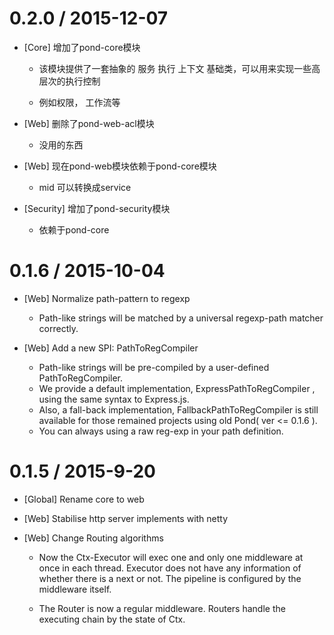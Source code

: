 
0.2.0 / 2015-12-07
==================

  * [Core] 增加了pond-core模块

      - 该模块提供了一套抽象的 服务 执行 上下文 基础类，可以用来实现一些高层次的执行控制

      - 例如权限， 工作流等

  * [Web] 删除了pond-web-acl模块

      - 没用的东西

  * [Web] 现在pond-web模块依赖于pond-core模块

      - mid 可以转换成service

  * [Security] 增加了pond-security模块

      - 依赖于pond-core

0.1.6 / 2015-10-04
==================

  * [Web] Normalize path-pattern to regexp

      - Path-like strings will be matched by a universal regexp-path matcher correctly.

  * [Web] Add a new SPI: PathToRegCompiler

      - Path-like strings will be pre-compiled by a user-defined PathToRegCompiler.
      - We provide a default implementation, ExpressPathToRegCompiler , using the same syntax to Express.js.
      - Also, a fall-back implementation,  FallbackPathToRegCompiler is still available for those remained projects using old Pond( ver <= 0.1.6 ).
      - You can always using a raw reg-exp in your path definition.

0.1.5 / 2015-9-20
==================

  * [Global] Rename core to web
  * [Web] Stabilise http server implements with netty
  * [Web] Change Routing algorithms

      - Now the Ctx-Executor will exec one and only one middleware at once in each thread.
        Executor does not have any information of whether there is a next or not.
        The pipeline is configured by the middleware itself.

      - The Router is now a regular middleware.
        Routers handle the executing chain by the state of Ctx.

